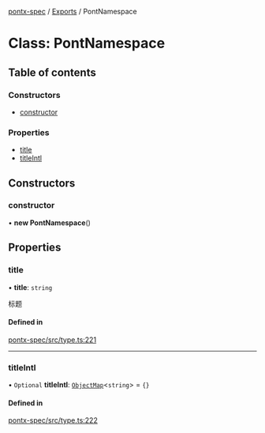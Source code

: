 [pontx-spec](../README.md) / [Exports](../modules.md) / PontNamespace

# Class: PontNamespace

## Table of contents

### Constructors

- [constructor](PontNamespace.md#constructor)

### Properties

- [title](PontNamespace.md#title)
- [titleIntl](PontNamespace.md#titleintl)

## Constructors

### constructor

• **new PontNamespace**()

## Properties

### title

• **title**: `string`

标题

#### Defined in

[pontx-spec/src/type.ts:221](https://github.com/pontjs/pontx/tree/main/packages/pontx-spec/src/type.ts#L221)

___

### titleIntl

• `Optional` **titleIntl**: [`ObjectMap`](../modules.md#objectmap)\<`string`\> = `{}`

#### Defined in

[pontx-spec/src/type.ts:222](https://github.com/pontjs/pontx/tree/main/packages/pontx-spec/src/type.ts#L222)
